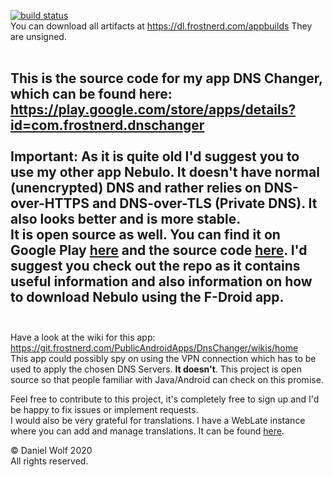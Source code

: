 [![build status](https://git.frostnerd.com/PublicAndroidApps/DnsChanger/badges/master/pipeline.svg)](https://git.frostnerd.com/PublicAndroidApps/DnsChanger/commits/master)
<br>You can download all artifacts at https://dl.frostnerd.com/appbuilds
They are unsigned.<br><br>


This is the source code for my app DNS Changer, which can be found here: https://play.google.com/store/apps/details?id=com.frostnerd.dnschanger<br><br>
**Important**: As it is quite old I'd suggest you to use my other app Nebulo. It doesn't have normal (unencrypted) DNS and rather relies on DNS-over-HTTPS and DNS-over-TLS (Private DNS). It also looks better and is more stable.<br>
It is open source as well. You can find it on Google Play [here](https://play.google.com/store/apps/details?id=com.frostnerd.smokescreen) and the source code [here](https://git.frostnerd.com/PublicAndroidApps/Smokescreen).
I'd suggest you check out the repo as it contains useful information and also information on how to download Nebulo using the F-Droid app.
<br><br>
-------------------
Have a look at the wiki for this app: https://git.frostnerd.com/PublicAndroidApps/DnsChanger/wikis/home<br>
This app could possibly spy on using the VPN connection which has to be used to apply the chosen DNS Servers. **It doesn't**. This project is open source so that people familiar with Java/Android can check on this promise.<br>

Feel free to contribute to this project, it's completely free to sign up and I'd be happy to fix issues or implement requests.<br>
I would also be very grateful for translations. I have a WebLate instance where you can add and manage translations. It can be found [here](https://weblate.frostnerd.com/projects/dns-changer/).


© Daniel Wolf 2020<br>
All rights reserved.